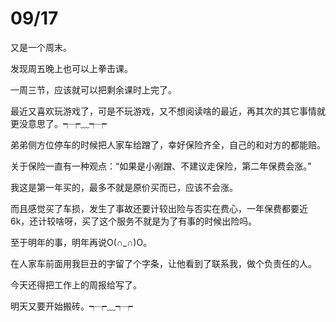 # 09/17

又是一个周末。

发现周五晚上也可以上拳击课。

一周三节，应该就可以把剩余课时上完了。

最近又喜欢玩游戏了，可是不玩游戏，又不想阅读啥的最近，再其次的其它事情就更没意思了。┭┮﹏┭┮

弟弟侧方位停车的时候把人家车给蹭了，幸好保险齐全，自己的和对方的都能赔。

关于保险一直有一种观点：“如果是小剐蹭、不建议走保险，第二年保费会涨。”

我这是第一年买的，最多不就是原价买而已，应该不会涨。

而且感觉买了车损，发生了事故还要计较出险与否实在费心，一年保费都要近6k，还计较啥呀，买了这个服务不就是为了有事的时候出险吗。

至于明年的事，明年再说O(∩_∩)O。

在人家车前面用我巨丑的字留了个字条，让他看到了联系我，做个负责任的人。

今天还得把工作上的周报给写了。 

明天又要开始搬砖。┭┮﹏┭┮

